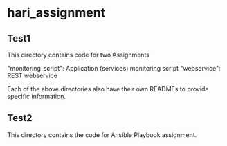 # hari_assignment

## Test1

This directory contains code for two Assignments

"monitoring_script": Application (services) monitoring script
"webservice":        REST webservice

Each of the above directories also have their own READMEs to provide specific information.

## Test2

This directory contains the code for Ansible Playbook assignment.
